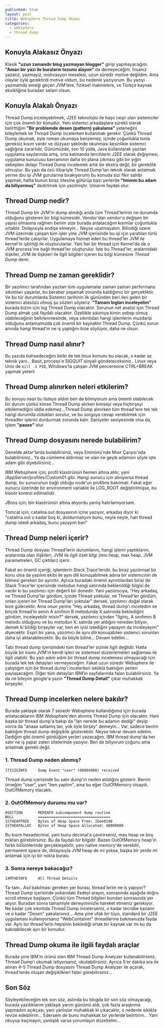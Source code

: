 ```yaml
---
published: true
layout: post
title: Websphere Thread Dump Okuma
categories: 
  - websphere
  - thread dump
---
```


## Konuyla Alakasız Önyazı

Klasik **"uzun zamandır blog yazmayan blogger"** girişi yapmayacağım. **"Aman bir yazı ile buraların tozunu alayım"** da demeyeceğim. İnsanız yazarız, yazmayız, motivasyon meselesi, uzun süredir motive değildim. Ama olaylar öyle gerektirdi motive oldum, bu nedenle yazıyorum. Bu yazıyı yazmamda emeği geçen JVM'lere, fiziksel makinelere, ve Türkçe kaynak eksikliğine buradan selam olsun.

## Konuyla Alakalı Önyazı

Thread Dump inceleyebilmek, J2EE teknolojisi ile haşır neşir olan sistemciler için çok önemli bir konudur. Yeni sistemci arkadaşlara sürekli olarak belirttiğim **"Bir problemde desen (pattern) yakalama"** yeteneğini bileylemek ve Thread Dump incelerken kullanmak gerekir. Çünkü Thread Dump okumak, öyle roman okumaya benzemez, içinde çoğunlukla tonla gereksiz kısım vardır ve düzyazı şeklinde okunması kesinlikle sistemci sağlığına zararlıdır.  Günümüzde, son 10 yılda, Java kullanılarak yazılan uygulama sayılarında artış, orta katmanda tercihlerin J2EE olarak değişmesi, uygulama sunucusu kavramının daha ön plana çıkması gibi bir yığın sebepten dolayı Thread Dump incelemek artık bir ekstra değil, bir gereklilik olmuştur. Bu yazı da özü itibariyle Thread Dump'ları teknik olarak anlatmak yerine (bu işi JVM gurularına bırakıyorum) bu konuda sizi fikir sahibi yapmak, hatta bunun biraz ötesine götürüp bazı yerlerde **"hmmm bu adam da biliyormuş"** dedirtmek için yazılmıştır. Umarım faydalı olur.

## Thread Dump nedir?

Thread Dump bir JVM'in dump alındığı anda tüm Thread'lerinin ne durumda olduğunu gösteren bir bilgi kümesidir. Vendor'dan vendor'a değişen bir yapısı olmasına rağmen benim size burada anlatacağım kısımlar çoğunlukla ortaktır. Dolayısıyla endişe etmeyin... Neyse uzatmayalım.  Bilindiği üzere JVM üzerinde çalışan tüm işler yine JVM içerisinde bu işi için yaratılan türlü thread'lerde çalışırlar. Uygulamaya hizmet eden bu thread'ler JVM ile kernel'in işbirliği ile oluşturularlar. Yani her bir thread için Kernel'de de o JVM process'ine bağlı thread'ler oluşturulur. İşte bu Thread'ler, aralarındaki ilişkiler, JVM ile ilişkileri ile ilgili bilgileri içeren bu bilgi kümesine _Thread Dump_ denir.

## Thread Dump ne zaman gereklidir?

Bir yazılımcı tarafından yazılan tüm uygulamalar zaman zaman performans sıkıntıları yaşarlar, bu beraber yaşamak zorunda kaldığımız bir gerçekliktir. Ve bu tür durumlarda Sistemci tarihinin ilk gününden beri ileri gelen bir sistemci atasözü olmuş şu sözleri söyleriz. **"Tamam logları inceleyelim"** burada bizim için log Thread Dump olacaktır. Sorunun net analizi için Thread Dump almak çok faydalı olacaktır. Özellikle sıkıntıya kimin sebep olmuş olabileceğinin belirlenmesinde, veya sıkıntıdan hangi işlemlerin muzdarip olduğunu anlamamızda çok önemli bir kaynaktır Thread Dump. Çünkü sorun anında hangi thread'in ne iş yaptığını bize söylüyor, daha ne olsun.

## Thread Dump nasıl alınır?

Bu yazıda bahsedeceğim belki de tek linux komutu bu olacak, o kadar az teknik yani... Basit, process'e SIGQUIT sinyali göndereceksiniz.. Linux veya Unix de ```kill -3 PID```, Windows'ta çalışan JVM penceresine CTRL+BREAK yapmak yeterli

## Thread Dump alınırken neleri etkilerim?

Bu soruyu nasıl bu listeye aldım ben de bilmiyorum ama önemli olabilecek bir durum çünkü kimse Thread Dump alırken kimseyi veya hiçbirşeyi etkilemediğini iddia edemez...Thread Dump alınırken tüm thread'lere tek tek hangi durumda oldukları sorulur, ve bu sorguya cevap verebilmek için threadler işlerini durdurmak zorunda kalır. Saniyeler seviyesinde olsa da, işlem **"pause"** olur.

## Thread Dump dosyasını nerede bulabilirim?

Genelde aktar'larda bulabilirsiniz, veya Eminönü'nde Mısır Çarşısı'nda bulabilirsiniz.. Ya da cümleme aldırmaz ve ulan ne geyik adamsın söyle işte adam gibi diyebilirsiniz...

IBM Websphere için; profil klasörünün hemen altına atılır, yani /AppServer/profiles/Custom01 gibi. Hangi sunucu için alınıyorsa thread dump, bu sunucunun bağlı olduğu node'un profiline bakılmalı. Fakat eğer sunucu üzerinde bir environment variable ile LOG_ROOT değiştirilmişse, bu klasör kontrol edilmelidir.

JBoss için; bin klasörünün altına atıyordu yanlış hatırlamıyorsam.

Tomcat için; catalina.out dosyasının içine yazıyor, arkadaş diyor ki "catalina.out o kadar boş ki, doldurmalıyım  bunu, neyle neyle, hah thread dump istedi arkadaş, bunu yazayım bari"

## Thread Dump neleri içerir?

Thread Dump dosyası Thread'lerin durumlarını, hangi işlemi yaptıklarını, aralarında olan ilişkileri, JVM ile ilgili özet bilgi (min heap, max heap, JVM parametreleri, GC çıktıları) içerir.

Fakat en önemli içeriği, işlemlerin Stack Trace'leridir, bu biraz yazılımsal bir konu olsa da yazılım ekibi ile aynı dili konuşabilmek adına bir sistemcinin de bilmesi gereken bir ayrıntır. Ayrıca buradaki önemli ayrıntılardan birisi de Stack Trace'ler içerisinde metodun hangi satırında beklenildiği bilgisi de vardır ki bu yazılımcı için değerli bir donedir. Yani yazılımcıya, "Hey arkadaş, ne Thread Dump'lar gördüm, içinde Thread yoktular, ne Thread'ler gördüm, onları içeren bir Thread Dump'ları yoktular" dersek, yazılımcı doğal olarak bize gülecektir. Ama onun yerine "Hey arkadaş, thread dump'ı inceledim ve birçok thread'in senin A sınıfının B metodunda X satırında beklediğini gördüm, inceleyebilir misin?" dersek, yazılımcı içinden "İlginç, A sınıfımın B metodu olduğunu ve bu metodun X. satırda yer aldığını nereden biliyor, demek ki bildiği birşeyler var, ben en iyisi istediğini yapayım da inceleyeyim" diyecektir. Espri bir yana, yazılımcı ile aynı dili konuşabilen sistemci sorunları daha iyi aktarabilecektir. Bu da böyle biline... Devam edelim...

Tabi thread dump içerisindeki tüm thread'ler sizinle ilgili değildir. Hatta büyük bir kısmı JVM'in kendi işleri ve sistemsel düzenlemeleri sağlaması ile ilgili olabilir. Bu yazı adım adım bir thread dump incelemesi olmayacağı için burada tek tek detayları vermeyeceğim. Fakat uzun süredir Websphere ile çalıştığım için bir thread dump'ı incelerken sıklıkla baktığım yerleri paylaşacağım. Diğer tüm detayları IBM'in sayfalarında falan bulabilirsiniz. Ya da ne bileyim google'a yazın **"Thread Dump Detail"** çıkar muhakkak birşeyler.

## Thread Dump incelerken nelere bakılır?

Burada yaklaşık olarak 7 senedir Websphere kullandığımız için burada anlatacaklarım IBM Websphere'den alınmış Thread Dump için olacaktır. Hani başka bir thread dump'a bakıp da "lan nerede bu adamın dediği" deyip sonra da "anaaa sallamış lan, yok öyle birşey" demeyin... Var, sadece benim baktığım thread dump değişiklik gösterebilir. Neyse tekrar devam edelim. Dediğim gibi önemli gördüğüm yerleri yazacağım, IBM thread dump'da her satır ne iş yapar zaten sitelerinde yazıyor. Ben de biliyorum çoğunu ama anlatmak gerekli değil.

### 1. Thread Dump neden alınmış?

```
1TISIGINFO     Dump Event "user" (00004000) received 
```
Thread dump içerisinde bu satır dump'ın neden atıldığını gösterir. Benim örneğim "user", yani "ben yaptım", ama bu eğer OutOfMemory olsaydı, OutOfMemory olacaktı.

### 2. OutOfMemory durumu mu var?


```
0SECTION       MEMINFO subcomponent dump routine
NULL           =================================
1STHEAPFREE    Bytes of Heap Space Free: 1bee0198 
1STHEAPALLOC   Bytes of Heap Space Allocated: 40000000
```
Bu kısım hexadecimal, yani bunu decimal'a çevirirseniz, max heap ve boş miktarı görebilirsiniz. Bu da faydalı bir bilgidir. Bazen OutOfMemory heap'in farklı bölümlerinde gerçekleşebilir, yani native memory'de verebilir, permanent space de, dolayısıyla JVM heap de mi yoksa, başka bir yerde mi anlamak için iyi bir nokta burası.

### 3. Sonra nereye bakacağız?

```
1XMTHDINFO     All Thread Details
```
Ta-tam.. Asıl bakılması gereken yer burası, thread'lerim ne iş yapıyor? Thread Dump içerisinde yukarıdaki ifadeyi arayın, sonrasında aşağıda doğru scroll etmeye başlayın. Çünkü tüm Thread bilgileri bundan sonrasında yer alıyor. Buradan sonra tamamiyle deneyiminizle hareket etmeniz gerekiyor. Ne kadar çok sıkıntıda Thread Dump incelerseniz, o kadar tecrübe kazanır ve o kadar "Desen" yakalarsınız... Ama yine ufak bir tüyo, standard bir J2EE uygulaması kullanıyorsanız "WebContainer" threadlerine bakmanızda fayda var. Aynı tür thread'lerin hepsinin beklediği ortak bir kaynak var mı bu da bakılabilecek ayrı bir konudur.

## **Thread Dump okuma ile ilgili faydalı araçlar**

Burada yine IBM'in ürünü olan IBM Thread Dump Analyzer kullanabilirsiniz, Thread Dump'ı okumak istiyorsanız, okutabilirsiniz. Ayrıca 5'er dakika ara ile alınan 4-5 Thread Dump dosyasını Thread Dump Analyzer ile açarak, thread'lerde oluşan değişiklikleri falan görebilirsiniz...

## Son Söz

Söyleyebileceğim tek son söz, aslında bu blogda bir son söz olmayacağı, burada yazdıklarım yaklaşık yarım günümü aldı, çok fazla araştırma yapmadım açıkçası, yani yanlışlar muhakkak ki çıkacaktır, o nedenle sıklıkla revize edebilirim... Edersem de bunu muhakkak bir yerlerde belirtirim... Yani okuyup kaçmayın, yanlışlık varsa yorumlayın düzeltelim...
